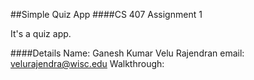 ##Simple Quiz App
####CS 407 Assignment 1

It's a quiz app.

####Details
Name: Ganesh Kumar Velu Rajendran
email: velurajendra@wisc.edu
Walkthrough:
